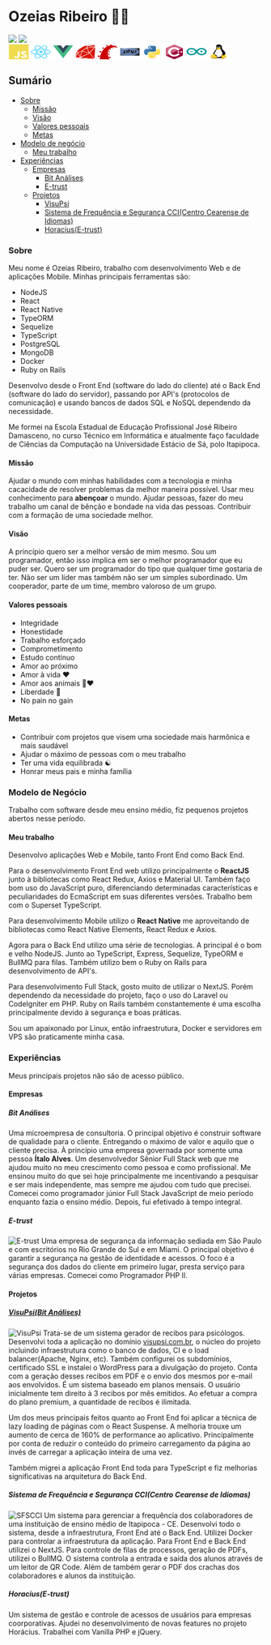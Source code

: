 # Ozeias Ribeiro 👨‍💻

<div>
  <img height="180em" src="https://github-readme-stats.vercel.app/api?username=OzRib&show_icons=true&theme=dark&include_all_commits=true&count_private=true"/>
  <img height="180em" src="https://github-readme-stats.vercel.app/api/top-langs/?username=OzRib&layout=compact&langs_count=10&theme=dark&hide=starlark,objective-c&count_private=true"/>
</div>
<div style="display: inline_block">
  <img align="center" alt="Js" height="30" width="40" src="https://raw.githubusercontent.com/devicons/devicon/master/icons/javascript/javascript-plain.svg">
  <img align="center" alt="React" height="30" width="40" src="https://raw.githubusercontent.com/devicons/devicon/master/icons/react/react-original.svg">
  <img align="center" alt="Vue" height="30" width="40" src="https://raw.githubusercontent.com/devicons/devicon/master/icons/vuejs/vuejs-original.svg">
  <img align="center" alt="Ruby" height="30" width="40" src="https://raw.githubusercontent.com/devicons/devicon/master/icons/ruby/ruby-plain.svg">
  <img align="center" alt="Rails" height="30" width="40" src="https://raw.githubusercontent.com/devicons/devicon/master/icons/rails/rails-plain.svg">
  <img align="center" alt="Php" height="30" width="40" src="https://raw.githubusercontent.com/devicons/devicon/master/icons/php/php-original.svg">
  <img align="center" alt="Python" height="30" width="40" src="https://raw.githubusercontent.com/devicons/devicon/master/icons/python/python-original.svg">
  <img align="center" alt="Cplusplus" height="30" width="40" src="https://raw.githubusercontent.com/devicons/devicon/master/icons/cplusplus/cplusplus-original.svg">
  <img align="center" alt="Arduino" height="30" width="40" src="https://raw.githubusercontent.com/devicons/devicon/master/icons/arduino/arduino-original.svg">
  <img align="center" alt="Linux" height="30" width="40" src="https://raw.githubusercontent.com/devicons/devicon/master/icons/linux/linux-original.svg">
</div>

## Sumário
  * [Sobre](#sobre)
    * [Missão](#missão)
    * [Visão](#visão)
    * [Valores pessoais](#valores-pessoais)
    * [Metas](#metas)
  * [Modelo de negócio](#modelo-de-negócio)
    * [Meu trabalho](#meu-trabalho)
  * [Experiências](#experiências)
    * [Empresas](#empresas)
      * [Bit Análises](#bit-análises)
      * [E-trust](#e-trust)
    * [Projetos](#projetos) 
      * [VisuPsi](#visupsibit-análises)
      * [Sistema de Frequência e Segurança CCI(Centro Cearense de Idiomas)](#sistema-de-frequência-e-segurança-ccicentro-cearense-de-idiomas)
      * [Horacius(E-trust)](#horaciuse-trust)

### Sobre
Meu nome é Ozeias Ribeiro, trabalho com desenvolvimento Web e de aplicações Mobile.
Minhas principais ferramentas são:
  * NodeJS
  * React
  * React Native
  * TypeORM
  * Sequelize
  * TypeScript
  * PostgreSQL
  * MongoDB
  * Docker
  * Ruby on Rails

Desenvolvo desde o Front End (software do lado do cliente) até o Back End (software do lado do servidor),
passando por API's (protocolos de comunicação) e usando bancos de dados SQL e NoSQL dependendo da necessidade.

Me formei na Escola Estadual de Educação Profissional José Ribeiro Damasceno, no curso Técnico em Informática e atualmente faço faculdade de Ciências da Computação na Universidade Estácio de Sá, polo Itapipoca.

#### Missão
Ajudar o mundo com minhas habilidades com a tecnologia e minha cacacidade de resolver problemas da melhor maneira possível.
Usar meu conhecimento para **abençoar** o mundo.
Ajudar pessoas, fazer do meu trabalho um canal de bênção e bondade na vida das pessoas.
Contribuir com a formação de uma sociedade melhor. 

#### Visão
A princípio quero ser a melhor versão de mim mesmo.
Sou um programador, então isso implica em ser o melhor programador que eu puder ser.
Quero ser um programador do tipo que qualquer time gostaria de ter.
Não ser um líder mas também não ser um simples subordinado.
Um cooperador, parte de um time, membro valoroso de um grupo.

#### Valores pessoais
  * Integridade
  * Honestidade
  * Trabalho esforçado
  * Comprometimento
  * Estudo contínuo
  * Amor ao próximo
  * Amor à vida :heart:
  * Amor aos animais :dog::heart:
  * Liberdade :statue_of_liberty:
  * No pain no gain

#### Metas
  * Contribuir com projetos que visem uma sociedade mais harmônica e mais saudável
  * Ajudar o máximo de pessoas com o meu trabalho
  * Ter uma vida equilibrada ☯️
  * Honrar meus pais e minha família

### Modelo de Negócio
Trabalho com software desde meu ensino médio, fiz pequenos projetos abertos nesse período.

#### Meu trabalho
Desenvolvo aplicações Web e Mobile, tanto Front End como Back End.

Para o desenvolvimento Front End web utilizo principalmente o **ReactJS** junto à bibliotecas como React Redux, Axios e Material UI.
Também faço bom uso do JavaScript puro, diferenciando determinadas características e peculiaridades do EcmaScript em suas diferentes versões.
Trabalho bem com o Superset TypeScript.

Para desenvolvimento Mobile utilizo o **React Native** me aproveitando de bibliotecas como React Native Elements, React Redux e Axios.

Agora para o Back End utilizo uma série de tecnologias.
A principal é o bom e velho NodeJS.
Junto ao TypeScript, Express, Sequelize, TypeORM e BullMQ para filas.
Também utilizo bem o Ruby on Rails para desenvolvimento de API's.

Para desenvolvimento Full Stack, gosto muito de utilizar o NextJS.
Porém dependendo da necessidade do projeto, faço o uso do Laravel ou CodeIgniter em PHP.
Ruby on Rails também constantemente é uma escolha principalmente devido à segurança e boas práticas.

Sou um apaixonado por Linux, então infraestrutura, Docker e servidores em VPS são praticamente minha casa.

### Experiências
Meus principais projetos não são de acesso público.

#### Empresas

##### Bit Análises
Uma microempresa de consultoria.
O principal objetivo é construir software de qualidade para o cliente.
Entregando o máximo de valor e aquilo que o cliente precisa.
À princípio uma empresa governada por somente uma pessoa **Ítalo Alves**.
Um desenvolvedor Sênior Full Stack web que me ajudou muito no meu crescimento como pessoa e como profissional.
Me ensinou muito do que sei hoje principalmente me incentivando a pesquisar e ser mais independente, mas sempre me ajudou com tudo que precisei.
Comecei como programador júnior Full Stack JavaScript de meio período enquanto fazia o ensino médio.
Depois, fui efetivado à tempo integral.

##### E-trust
![E-trust](https://user-images.githubusercontent.com/73843439/168172227-c52b9434-0ca3-440b-a88b-34b5c25ce0f1.png)
Uma empresa de segurança da informação sediada em São Paulo e com escritórios no Rio Grande do Sul e em Miami.
O principal objetivo é garantir a segurança na gestão de identidade e acessos.
O foco é a segurança dos dados do cliente em primeiro lugar, presta serviço para várias empresas.
Comecei como Programador PHP II.

#### Projetos

##### [VisuPsi(Bit Análises)](https://visupsi.com.br)
![VisuPsi](https://user-images.githubusercontent.com/73843439/168165115-ddeebf41-b373-4554-a893-247cf6d29d0d.png)
Trata-se de um sistema gerador de recibos para psicólogos.
Desenvolvi toda a aplicação no domínio [visupsi.com.br](https://visupsi.com.br), o núcleo do projeto incluindo infraestrutura como o banco de dados, CI e o load balancer(Apache, Nginx, etc).
Também configurei os subdomínios, certificado SSL e instalei o WordPress para a divulgação do projeto.
Conta com a geração desses recibos em PDF e o envio dos mesmos por e-mail aos envolvidos.
É um sistema baseado em planos mensais.
O usuário inicialmente tem direito à 3 recibos por mês emitidos.
Ao efetuar a compra do plano premium, a quantidade de recibos é ilimitada.

Um dos meus principais feitos quanto ao Front End foi aplicar a técnica de lazy loading de páginas com o React Suspense.
A melhoria trouxe um aumento de cerca de 160% de performance ao aplicativo.
Principalmente por conta de reduzir o conteúdo do primeiro carregamento da página ao invés de carregar a aplicação inteira de uma vez.

Também migrei a aplicação Front End toda para TypeScript e fiz melhorias significativas na arquitetura do Back End.

##### Sistema de Frequência e Segurança CCI(Centro Cearense de Idiomas)
![SFSCCI](https://user-images.githubusercontent.com/73843439/168174089-8d03f79d-7790-4876-92b2-7a4fbe578ba7.png)
Um sistema para gerenciar a frequência dos colaboradores de uma instituição de ensino médio de Itapipoca - CE.
Desenvolvi todo o sistema, desde a infraestrutura, Front End até o Back End.
Utilizei Docker para controlar a infraestrutura da aplicação.
Para Front End e Back End utilizei o NextJS.
Para controle de filas de processos, geração de PDFs, utilizei o BullMQ.
O sistema controla a entrada e saída dos alunos através de um leitor de QR Code.
Além de também gerar o PDF dos crachas dos colaboradores e alunos da instituição.

##### Horacius(E-trust)
Um sistema de gestão e controle de acessos de usuários para empresas coorporativas.
Ajudei no desenvolvimento de novas features no projeto Horácius.
Trabalhei com Vanilla PHP e jQuery.
